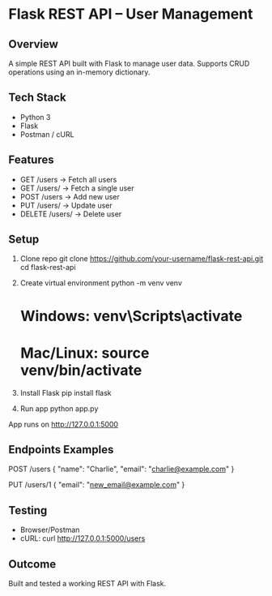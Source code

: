 # Flask REST API – User Management

## Overview
A simple REST API built with Flask to manage user data. Supports CRUD operations using an in-memory dictionary.

## Tech Stack
- Python 3
- Flask
- Postman / cURL

## Features
- GET /users → Fetch all users
- GET /users/<id> → Fetch a single user
- POST /users → Add new user
- PUT /users/<id> → Update user
- DELETE /users/<id> → Delete user

## Setup
1. Clone repo
   git clone https://github.com/your-username/flask-rest-api.git
   cd flask-rest-api

2. Create virtual environment
   python -m venv venv
   # Windows: venv\Scripts\activate
   # Mac/Linux: source venv/bin/activate

3. Install Flask
   pip install flask

4. Run app
   python app.py

App runs on http://127.0.0.1:5000

## Endpoints Examples
POST /users
{
  "name": "Charlie",
  "email": "charlie@example.com"
}

PUT /users/1
{
  "email": "new_email@example.com"
}

## Testing
- Browser/Postman
- cURL: curl http://127.0.0.1:5000/users

## Outcome
Built and tested a working REST API with Flask.
